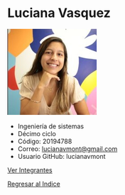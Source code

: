 # Luciana Vasquez

![Luciana Vasquez](fotoLuciana.jpg)

* Ingeniería de sistemas
* Décimo ciclo
* Código: 20194788
* Correo: lucianavmont@gmail.com
* Usuario GitHub: lucianavmont

[Ver Integrantes](../integrantes.md)

[Regresar al Indice](../../proyecto.md)